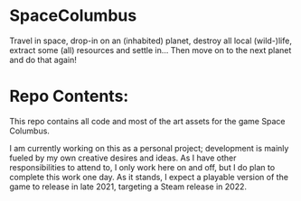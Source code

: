 # SpaceColumbus

Travel in space, drop-in on an (inhabited) planet, destroy all local (wild-)life, extract some (all) resources and settle in… Then move on to the next planet and do that again!

# Repo Contents:

This repo contains all code and most of the art assets for the game Space Columbus.

I am currently working on this as a personal project; development is mainly fueled by my own creative desires and ideas. 
As I have other responsibilities to attend to, I only work here on and off, but I do plan to complete this work one day.
As it stands, I expect a playable version of the game to release in late 2021, targeting a Steam release in 2022.
